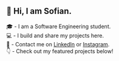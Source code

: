 ## 👋 Hi, I am Sofian.

🎓 - I am a Software Engineering student. <br/>
💻 - I build and share my projects here. <br/>
👥 - Contact me on [LinkedIn](https://www.linkedin.com/in/syedsofianali/) or [Instagram](https://www.instagram.com/alehyer/). <br/> 
👇 - Check out my featured projects below!
